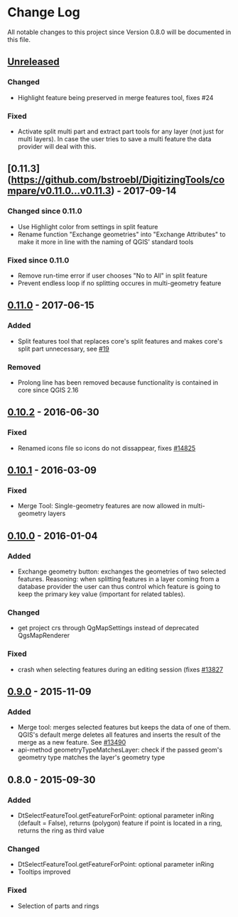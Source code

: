 # Change Log
All notable changes to this project since Version 0.8.0 will be documented in this file.

## [Unreleased](https://github.com/bstroebl/DigitizingTools/compare/v0.11.3...develop)
### Changed
- Highlight feature being preserved in merge features tool, fixes #24

### Fixed
- Activate split multi part and extract part tools for any layer (not just for multi layers). In case the user tries to save a multi feature the data provider will deal with this.

## [0.11.3] (https://github.com/bstroebl/DigitizingTools/compare/v0.11.0...v0.11.3) - 2017-09-14
### Changed since 0.11.0
- Use Highlight color from settings in split feature
- Rename function "Exchange geometries" into "Exchange Attributes" to make it more in line with the naming of QGIS' standard tools

### Fixed since 0.11.0
- Remove run-time error if user chooses "No to All" in split feature
- Prevent endless loop if no splitting occures in multi-geometry feature

## [0.11.0](https://github.com/bstroebl/DigitizingTools/compare/v0.10.0...v0.11.0) - 2017-06-15
### Added
- Split features tool that replaces core's split features and makes core's split part unnecessary, see [#19](https://github.com/bstroebl/DigitizingTools/issues/19)

### Removed
- Prolong line has been removed because functionality is contained in core since QGIS 2.16

## [0.10.2](https://github.com/bstroebl/DigitizingTools/compare/v0.10.1...v0.10.2) - 2016-06-30
### Fixed
- Renamed icons file so icons do not dissappear, fixes [#14825](http://hub.qgis.org/issues/14825)

## [0.10.1](https://github.com/bstroebl/DigitizingTools/compare/v0.10.0...v0.10.1) - 2016-03-09
### Fixed
- Merge Tool: Single-geometry features are now allowed in multi-geometry layers

## [0.10.0](https://github.com/bstroebl/DigitizingTools/compare/v0.9.0...v0.10.0) - 2016-01-04
### Added
- Exchange geometry button: exchanges the geometries of two selected features. Reasoning: when splitting features in a layer coming from a database provider
the user can thus control which feature is going to keep the primary key value (important for related tables).

### Changed
- get project crs through QgMapSettings instead of deprecated QgsMapRenderer

### Fixed
- crash when selecting features during an editing session (fixes [#13827](http://hub.qgis.org/issues/13827)

## [0.9.0](https://github.com/bstroebl/DigitizingTools/compare/v0.8.0...v0.9.0) - 2015-11-09
### Added
- Merge tool: merges selected features but keeps the data of one of them. QGIS's default merge deletes all features and inserts the result of the merge as a new feature. See [#13490](http://hub.qgis.org/issues/13490)
- api-method geometryTypeMatchesLayer: check if the passed geom's geometry type matches the layer's geometry type

## 0.8.0 - 2015-09-30
### Added
- DtSelectFeatureTool.getFeatureForPoint: optional parameter inRing (default = False), returns (polygon) feature if point is located in a ring, returns the ring as third value

### Changed
- DtSelectFeatureTool.getFeatureForPoint: optional parameter inRing
- Tooltips improved

### Fixed
- Selection of parts and rings



